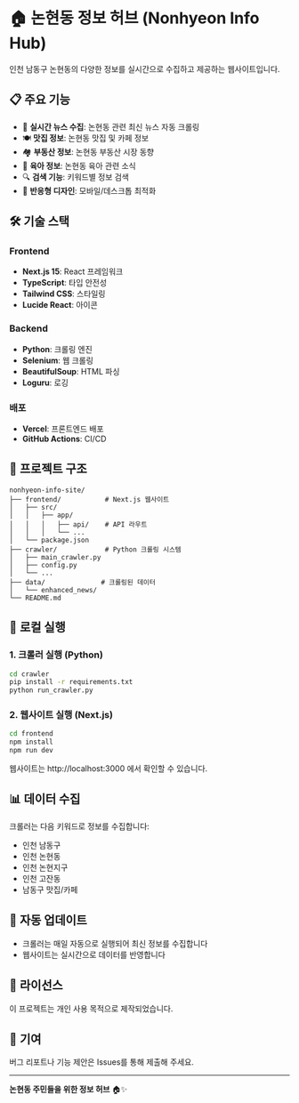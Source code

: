 # 🏠 논현동 정보 허브 (Nonhyeon Info Hub)

인천 남동구 논현동의 다양한 정보를 실시간으로 수집하고 제공하는 웹사이트입니다.

## 📋 주요 기능

- 📰 **실시간 뉴스 수집**: 논현동 관련 최신 뉴스 자동 크롤링
- 🍽️ **맛집 정보**: 논현동 맛집 및 카페 정보
- 🏘️ **부동산 정보**: 논현동 부동산 시장 동향
- 👶 **육아 정보**: 논현동 육아 관련 소식
- 🔍 **검색 기능**: 키워드별 정보 검색
- 📱 **반응형 디자인**: 모바일/데스크톱 최적화

## 🛠️ 기술 스택

### Frontend
- **Next.js 15**: React 프레임워크
- **TypeScript**: 타입 안전성
- **Tailwind CSS**: 스타일링
- **Lucide React**: 아이콘

### Backend
- **Python**: 크롤링 엔진
- **Selenium**: 웹 크롤링
- **BeautifulSoup**: HTML 파싱
- **Loguru**: 로깅

### 배포
- **Vercel**: 프론트엔드 배포
- **GitHub Actions**: CI/CD

## 📁 프로젝트 구조

```
nonhyeon-info-site/
├── frontend/           # Next.js 웹사이트
│   ├── src/
│   │   ├── app/
│   │   │   ├── api/    # API 라우트
│   │   │   └── ...
│   └── package.json
├── crawler/            # Python 크롤링 시스템
│   ├── main_crawler.py
│   ├── config.py
│   └── ...
├── data/              # 크롤링된 데이터
│   └── enhanced_news/
└── README.md
```

## 🚀 로컬 실행

### 1. 크롤러 실행 (Python)
```bash
cd crawler
pip install -r requirements.txt
python run_crawler.py
```

### 2. 웹사이트 실행 (Next.js)
```bash
cd frontend
npm install
npm run dev
```

웹사이트는 http://localhost:3000 에서 확인할 수 있습니다.

## 📊 데이터 수집

크롤러는 다음 키워드로 정보를 수집합니다:
- 인천 남동구
- 인천 논현동
- 인천 논현지구
- 인천 고잔동
- 남동구 맛집/카페

## 🔄 자동 업데이트

- 크롤러는 매일 자동으로 실행되어 최신 정보를 수집합니다
- 웹사이트는 실시간으로 데이터를 반영합니다

## 📝 라이선스

이 프로젝트는 개인 사용 목적으로 제작되었습니다.

## 👥 기여

버그 리포트나 기능 제안은 Issues를 통해 제출해 주세요.

---

**논현동 주민들을 위한 정보 허브** 🏠✨ 